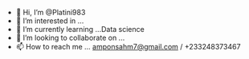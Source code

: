 - 👋 Hi, I’m @Platini983
- 👀 I’m interested in ...
- 🌱 I’m currently learning ...Data science
- 💞️ I’m looking to collaborate on ...
- 📫 How to reach me ... amponsahm7@gmail.com / +233248373467

<!---
Platini983/Platini983 is a ✨ special ✨ repository because its `README.md` (this file) appears on your GitHub profile.
You can click the Preview link to take a look at your changes.
--->
